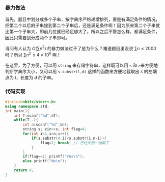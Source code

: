 ### 暴力做法
首先，题目中划分成多个子串，按字典序严格递增排列，要是有满足条件的情况，把第二个以后的子串接到第二个子串后，还是满足条件啊！因为原来第二个子串就比第一个子串大，即前几位就已经足够大了，所以之后不管怎么样，都满足条件，因此只需要划分成两个子串即可。

请问有人认为 $O\left(\sum n^2\right)$ 的暴力做法过不了是为什么？难道题目里没说 $\sum n\le 2000$ 吗？所以 $\sum n^2\le4\times10^6$ 啊！

在这里，为了方便，可以用 `string` 来存储字符串，这样既可以用 `<` 和 `>`来方便地判断字典序大小，又可以用 `s.substr(l,d)` 这样的函数来方便地截取出 $s$ 的左端点为 $l$，长度为 $d$ 的子串。

### 代码实现
```cpp
#include<bits/stdc++.h>
using namespace std;
int main(){
	int T;scanf("%d",&T);
	while(T--){
		int n;scanf("%d",&n);
		string s; cin>>s; int flag=0;
		for(int i=1;i<n;i++){
			if(s.substr(0,i)<s.substr(i,n-i)){
				flag=1; break; // 已经找到一组解了
			}
		}
		if(flag==1) printf("Yes\n");
		else printf("No\n");
	}
	return 0;
}
```